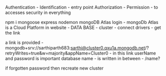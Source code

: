 Authentication - Identification - entry point
Authorization - Permission - to accesses security in everything

npm i mongoose express nodemon
mongoDB Atlas login - mongoDb Atlas is a Cloud Platform
 in website - DATA BASE - cluster - connect drivers - get the link

a link is provided - mongodb+srv://sarthiparth683:sarthi@cluster0.qxu1a.mongodb.net/?retryWrites=true&w=majority&appName=Cluster0 - in this link userName and password is important
database name - is written in between -  /name?

if forgotten password then recreate new cluster 